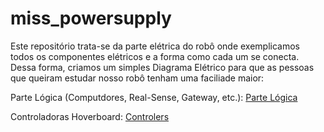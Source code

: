 # miss_powersupply


Este repositório trata-se da parte elétrica do robô onde exemplicamos todos os componentes elétricos e a forma como cada um se conecta. Dessa forma, criamos um simples Diagrama Elétrico para que as pessoas que queiram estudar nosso robô tenham uma faciliade maior:

Parte Lógica (Computdores, Real-Sense, Gateway, etc.): [Parte Lógica](https://raw.githubusercontent.com/Pequi-Mecanico-Home/miss_powersupply/f45eeaba71b29771382fd7d1f95dc55a6035c4f7/BAT_LOG.svg)

Controladoras Hoverboard: [Controlers](https://raw.githubusercontent.com/Pequi-Mecanico-Home/miss_powersupply/d57c1f15877f3b21124b65898d1d61d6f7b9d789/Hovers_PowerSuplly.svg)
